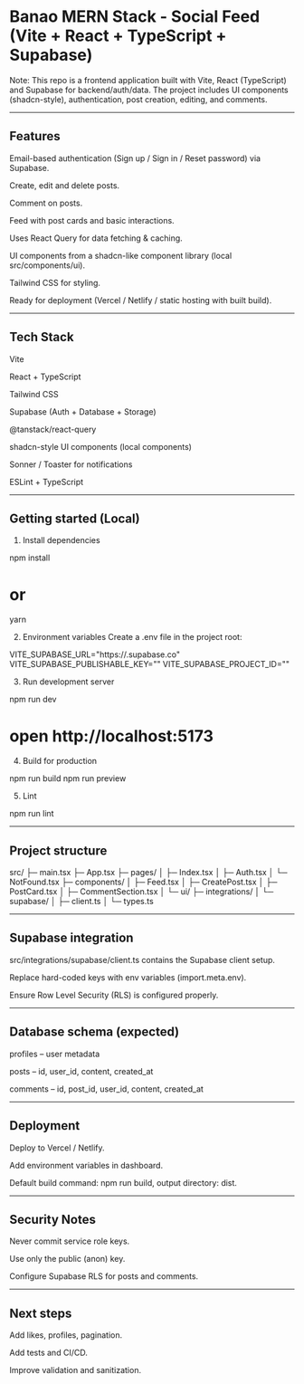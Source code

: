 # Banao MERN Stack - Social Feed (Vite + React + TypeScript + Supabase)

Note: This repo is a frontend application built with Vite, React (TypeScript) and Supabase for backend/auth/data. The project includes UI components (shadcn-style), authentication, post creation, editing, and comments.


---

## Features

Email-based authentication (Sign up / Sign in / Reset password) via Supabase.

Create, edit and delete posts.

Comment on posts.

Feed with post cards and basic interactions.

Uses React Query for data fetching & caching.

UI components from a shadcn-like component library (local src/components/ui).

Tailwind CSS for styling.

Ready for deployment (Vercel / Netlify / static hosting with built build).



---

## Tech Stack

Vite

React + TypeScript

Tailwind CSS

Supabase (Auth + Database + Storage)

@tanstack/react-query

shadcn-style UI components (local components)

Sonner / Toaster for notifications

ESLint + TypeScript



---

## Getting started (Local)

1. Install dependencies



npm install
# or
yarn

2. Environment variables
Create a .env file in the project root:



VITE_SUPABASE_URL="https://<your-project-id>.supabase.co"
VITE_SUPABASE_PUBLISHABLE_KEY="<your-anon-publishable-key>"
VITE_SUPABASE_PROJECT_ID="<your-project-id>"

3. Run development server



npm run dev
# open http://localhost:5173

4. Build for production



npm run build
npm run preview

5. Lint



npm run lint


---

## Project structure

src/
├─ main.tsx
├─ App.tsx
├─ pages/
│  ├─ Index.tsx
│  ├─ Auth.tsx
│  └─ NotFound.tsx
├─ components/
│  ├─ Feed.tsx
│  ├─ CreatePost.tsx
│  ├─ PostCard.tsx
│  ├─ CommentSection.tsx
│  └─ ui/
├─ integrations/
│  └─ supabase/
│     ├─ client.ts
│     └─ types.ts


---

## Supabase integration

src/integrations/supabase/client.ts contains the Supabase client setup.

Replace hard-coded keys with env variables (import.meta.env).

Ensure Row Level Security (RLS) is configured properly.



---

## Database schema (expected)

profiles – user metadata

posts – id, user_id, content, created_at

comments – id, post_id, user_id, content, created_at



---

## Deployment

Deploy to Vercel / Netlify.

Add environment variables in dashboard.

Default build command: npm run build, output directory: dist.



---

## Security Notes

Never commit service role keys.

Use only the public (anon) key.

Configure Supabase RLS for posts and comments.



---

## Next steps

Add likes, profiles, pagination.

Add tests and CI/CD.

Improve validation and sanitization.



